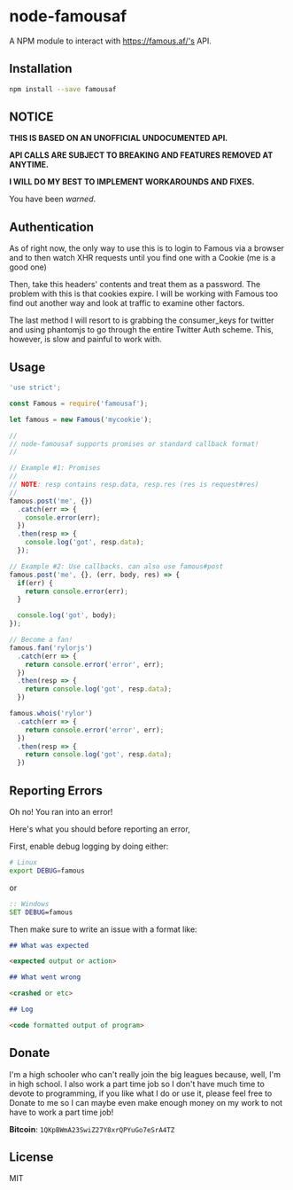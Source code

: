 # node-famousaf

A NPM module to interact with https://famous.af/'s API.

## Installation

```bash
npm install --save famousaf
```

## NOTICE

**THIS IS BASED ON AN UNOFFICIAL UNDOCUMENTED API.**

**API CALLS ARE SUBJECT TO BREAKING AND FEATURES REMOVED AT ANYTIME.**

**I WILL DO MY BEST TO IMPLEMENT WORKAROUNDS AND FIXES.**

You have been *warned*.

## Authentication

As of right now, the only way to use this is to login to Famous via a browser
and to then watch XHR requests until you find one with a Cookie (me is a good one)

Then, take this headers' contents and treat them as a password. The problem with
this is that cookies expire. I will be working with Famous too find out another
way and look at traffic to examine other factors.

The last method I will resort to is grabbing the consumer_keys for twitter
and using phantomjs to go through the entire Twitter Auth scheme. This, however,
is slow and painful to work with.

## Usage

```js
'use strict';

const Famous = require('famousaf');

let famous = new Famous('mycookie');

//
// node-famousaf supports promises or standard callback format!
//

// Example #1: Promises
//
// NOTE: resp contains resp.data, resp.res (res is request#res)
//
famous.post('me', {})
  .catch(err => {
    console.error(err);
  })
  .then(resp => {
    console.log('got', resp.data);
  });

// Example #2: Use callbacks. can also use famous#post
famous.post('me', {}, (err, body, res) => {
  if(err) {
    return console.error(err);
  }

  console.log('got', body);
});

// Become a fan!
famous.fan('rylorjs')
  .catch(err => {
    return console.error('error', err);
  })
  .then(resp => {
    return console.log('got', resp.data);
  })

famous.whois('rylor')
  .catch(err => {
    return console.error('error', err);
  })
  .then(resp => {
    return console.log('got', resp.data);
  })

```

## Reporting Errors

Oh no! You ran into an error!

Here's what you should before reporting an error,

First, enable debug logging by doing either:

```bash
# Linux
export DEBUG=famous
```

or

```cmd
:: Windows
SET DEBUG=famous
```

Then make sure to write an issue with a format like:

```md
## What was expected

<expected output or action>

## What went wrong

<crashed or etc>

## Log

<code formatted output of program>
```

## Donate

I'm a high schooler who can't really join the big leagues because, well, I'm
in high school. I also work a part time job so I don't have much time to devote
to programming, if you like what I do or use it, please feel free to Donate
to me so I can maybe even make enough money on my work to not have to work a part time job!

**Bitcoin**: `1QKpBWmA23SwiZ27Y8xrQPYuGo7eSrA4TZ`

## License

MIT
